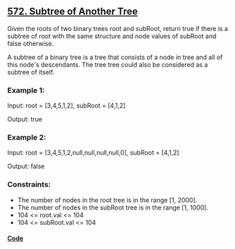 ## [572. Subtree of Another Tree ](https://leetcode.com/problems/subtree-of-another-tree/description/)

Given the roots of two binary trees root and subRoot, return true if there is a subtree of root with the same structure and node values of subRoot and false otherwise.

A subtree of a binary tree is a tree that consists of a node in tree and all of this node's descendants. The tree tree could also be considered as a subtree of itself.

### Example 1:

Input: root = [3,4,5,1,2], subRoot = [4,1,2]

Output: true

### Example 2:

Input: root = [3,4,5,1,2,null,null,null,null,0], subRoot = [4,1,2]

Output: false
### Constraints:

- The number of nodes in the root tree is in the range [1, 2000].
- The number of nodes in the subRoot tree is in the range [1, 1000].
- 104 <= root.val <= 104
- 104 <= subRoot.val <= 104

#### [Code](../solution/P5.java)

